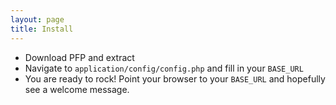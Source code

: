 ```yaml
---
layout: page
title: Install
---
```


* Download PFP and extract
* Navigate to ```application/config/config.php``` and fill in your ```BASE_URL```
* You are ready to rock! Point your browser to your ```BASE_URL``` and hopefully see a welcome message.
